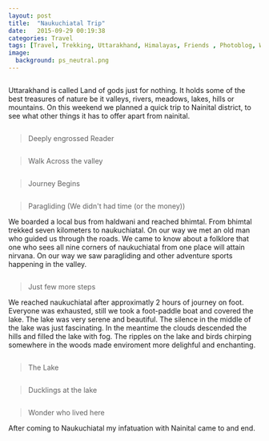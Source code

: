 ```yaml
---
layout: post
title:  "Naukuchiatal Trip"
date:   2015-09-29 00:19:38
categories: Travel
tags: [Travel, Trekking, Uttarakhand, Himalayas, Friends , Photoblog, WeekendDiaries]
image:
  background: ps_neutral.png
---
```

<img src="http://i.imgur.com/tDefHql.jpg" alt="">

Uttarakhand is called Land of gods just for nothing. It holds some of the best treasures of nature be it valleys, rivers, meadows, lakes, hills or mountains. On this weekend we planned a quick trip to Nainital district, to see what other things it has to offer apart from nainital.

<img src="http://i.imgur.com/pKxPQeX.jpg" alt="">

>Deeply engrossed Reader

<img src="http://i.imgur.com/wxViAkF.png" alt="">

>Walk Across the valley

<img src="http://i.imgur.com/zJPUXFM.jpg" alt="">

>Journey Begins

<img src="http://i.imgur.com/XqXaI2O.jpg" alt="">

>Paragliding (We didn't had time (or the money))

We boarded a local bus from haldwani and reached bhimtal. From bhimtal trekked seven kilometers to naukuchiatal. On our way we met an old man who guided us through the roads. We came to know about a folklore that one who sees all nine corners of naukuchiatal from one place will attain nirvana. On our way we saw paragliding and other adventure sports happening in the valley.

<img src="http://i.imgur.com/BgKGh3z.jpg" alt="">

>Just few more steps

We reached naukuchiatal after approximatly 2 hours of journey on foot. Everyone was exhausted, still we took a foot-paddle boat and covered the lake. The lake was very serene and beautiful. The silence in the middle of the lake was just fascinating. In the meantime the clouds descended the hills and filled the lake with fog. The ripples on the lake and birds chirping somewhere in the woods made enviroment more delighful and enchanting.

<img src="http://i.imgur.com/WTAAvrF.jpg" alt="">

>The Lake

<img src="http://i.imgur.com/BDpT1kv.jpg" alt="">

>Ducklings at the lake

<img src="http://i.imgur.com/prXLp1h.jpg" alt="">

>Wonder who lived here

After coming to Naukuchiatal my infatuation with Nainital came to and end.
